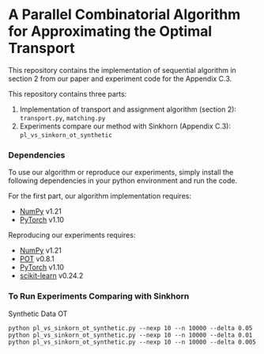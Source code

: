 # A Parallel Combinatorial Algorithm for Approximating the Optimal Transport

This repository contains the implementation of sequential algorithm in section 2 from our paper and experiment code for the Appendix C.3.

This repository contains three parts: 

1. Implementation of transport and assignment algorithm (section 2): `transport.py`, `matching.py`
2. Experiments compare our method with Sinkhorn (Appendix C.3): `pl_vs_sinkorn_ot_synthetic`

### Dependencies

To use our algorithm or reproduce our experiments, simply install the following dependencies in your python environment and run the code.

For the first part, our algorithm implementation requires:

- [NumPy](https://numpy.org/install/) v1.21 
- [PyTorch](https://pytorch.org/) v1.10

Reproducing our experiments requires:

- [NumPy](https://numpy.org/install/) v1.21
- [POT](https://pythonot.github.io/) v0.8.1
- [PyTorch](https://pytorch.org/) v1.10
- [scikit-learn](https://scikit-learn.org/stable/install.html) v0.24.2


### To Run Experiments Comparing with Sinkhorn
Synthetic Data OT

    python pl_vs_sinkorn_ot_synthetic.py --nexp 10 --n 10000 --delta 0.05
    python pl_vs_sinkorn_ot_synthetic.py --nexp 10 --n 10000 --delta 0.01
    python pl_vs_sinkorn_ot_synthetic.py --nexp 10 --n 10000 --delta 0.005